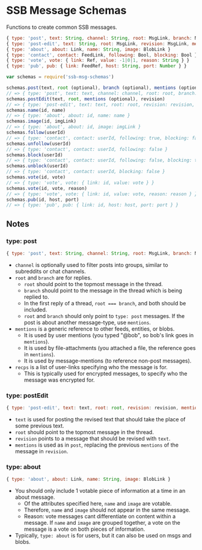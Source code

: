 # SSB Message Schemas

Functions to create common SSB messages.

```js
{ type: 'post', text: String, channel: String, root: MsgLink, branch: MsgLink, recps: FeedLinks, mentions: Links }
{ type: 'post-edit', text: String, root: MsgLink, revision: MsgLink, mentions: Links }
{ type: 'about', about: Link, name: String, image: BlobLink }
{ type: 'contact', contact: FeedLink, following: Bool, blocking: Bool }
{ type: 'vote', vote: { link: Ref, value: -1|0|1, reason: String } }
{ type: 'pub', pub: { link: FeedRef, host: String, port: Number } }
```


```js
var schemas = require('ssb-msg-schemas')

schemas.post(text, root (optional), branch (optional), mentions (optional), recps (optional), channel (optional))
// => { type: 'post', text: text, channel: channel, root: root, branch: branch, mentions: mentions, recps: recps }
schemas.postEdit(text, root, mentions (optional), revision)
// => { type: 'post-edit', text: text, root: root, revision: revision, mentions: mentions}
schemas.name(id, name)
// => { type: 'about', about: id, name: name }
schemas.image(id, imgLink)
// => { type: 'about', about: id, image: imgLink }
schemas.follow(userId)
// => { type: 'contact', contact: userId, following: true, blocking: false }
schemas.unfollow(userId)
// => { type: 'contact', contact: userId, following: false }
schemas.block(userId)
// => { type: 'contact', contact: userId, following: false, blocking: true }
schemas.unblock(userId)
// => { type: 'contact', contact: userId, blocking: false }
schemas.vote(id, vote)
// => { type: 'vote', vote: { link: id, value: vote } }
schemas.vote(id, vote, reason)
// => { type: 'vote', vote: { link: id, value: vote, reason: reason } }
schemas.pub(id, host, port)
// => { type: 'pub', pub: { link: id, host: host, port: port } }
```

## Notes

### type: post

```js
{ type: 'post', text: String, channel: String, root: MsgLink, branch: MsgLink, recps: FeedLinks, mentions: Links }
```

 - `channel` is optionally used to filter posts into groups, similar to subreddits or chat channels.
 - `root` and `branch` are for replies.
   - `root` should point to the topmost message in the thread.
   - `branch` should point to the message in the thread which is being replied to.
   - In the first reply of a thread, `root === branch`, and both should be included.
   - `root` and `branch` should only point to `type: post` messages. If the post is about another message-type, use `mentions`.
 - `mentions` is a generic reference to other feeds, entities, or blobs.
   - It is used by user mentions (you typed "@bob", so bob's link goes in `mentions`).
   - It is used by file-attachments (you attached a file, the reference goes in `mentions`).
   - It is used by message-mentions (to reference non-post messages).
 - `recps` is a list of user-links specifying who the message is for.
   - This is typically used for encrypted messages, to specify who the message was encrypted for.

### type: postEdit

```js
{ type: 'post-edit', text: text, root: root, revision: revision, mentions: mentions}
```

- `text` is used for posting the revised text that should take the place of some
  previous text.
- `root` should point to the topmost message in the thread.
- `revision` points to a message that should be revised with `text`.
- `mentions` is used as in `post`, replacing the previous `mentions` of the
  message in `revision`.


### type: about

```js
{ type: 'about', about: Link, name: String, image: BlobLink }
```

 - You should only include 1 votable piece of information at a time in an about message.
   - Of the attributes specified here, `name` and `image` are votable.
   - Therefore, `name` and `image` should not appear in the same message.
   - Reason: vote messages cant differentiate on content within a message. If `name` and `image` are grouped together, a vote on the message is a vote on both pieces of information.
 - Typically, `type: about` is for users, but it can also be used on msgs and blobs.
